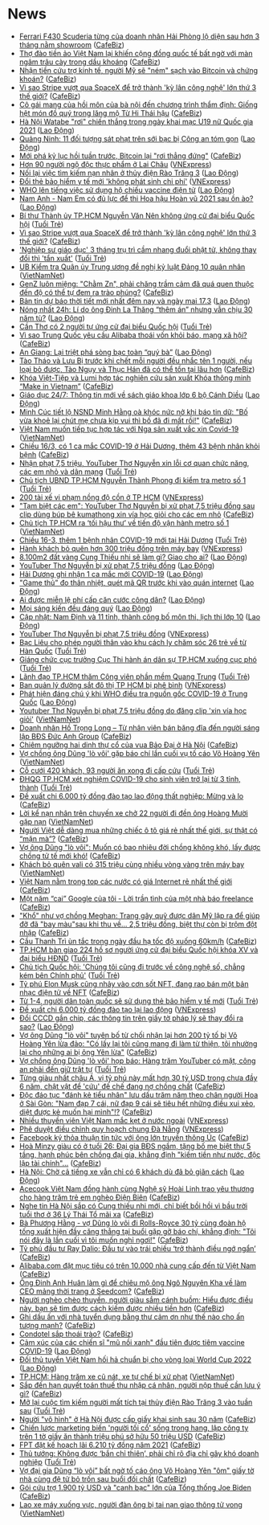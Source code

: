 # News

- [Ferrari F430 Scuderia từng của doanh nhân Hải Phòng lộ diện sau hơn 3 tháng nằm showroom](https://cafebiz.vn/ferrari-f430-scuderia-tung-cua-doanh-nhan-hai-phong-lo-dien-sau-hon-3-thang-nam-showroom-20210316190708401.chn) ([CafeBiz](https://cafebiz.vn))
- [Thợ đào tiền ảo Việt Nam lại khiến cộng đồng quốc tế bất ngờ với màn ngâm trâu cày trong dầu khoáng](https://cafebiz.vn/tho-dao-tien-ao-viet-nam-lai-khien-cong-dong-quoc-te-bat-ngo-voi-man-ngam-trau-cay-trong-dau-khoang-20210316184410256.chn) ([CafeBiz](https://cafebiz.vn))
- [Nhận tiền cứu trợ kinh tế, người Mỹ sẽ "ném" sạch vào Bitcoin và chứng khoán?](https://cafebiz.vn/nhan-tien-cuu-tro-kinh-te-nguoi-my-se-nem-sach-vao-bitcoin-va-chung-khoan-20210316185122596.chn) ([CafeBiz](https://cafebiz.vn))
- [Vì sao Stripe vượt qua SpaceX để trở thành 'kỳ lân công nghệ' lớn thứ 3 thế giới?](https://cafebiz.vn/vi-sao-stripe-vuot-qua-spacex-de-tro-thanh-ky-lan-cong-nghe-lon-thu-3-the-gioi-20210316183840474.chn) ([CafeBiz](https://cafebiz.vn))
- [Cô gái mang của hồi môn của bà nội đến chương trình thẩm định: Giống hệt món đồ quý trong lăng mộ Từ Hi Thái hậu](https://cafebiz.vn/co-gai-mang-cua-hoi-mon-cua-ba-noi-den-chuong-trinh-tham-dinh-giong-het-mon-do-quy-trong-lang-mo-tu-hi-thai-hau-20210316190340759.chn) ([CafeBiz](https://cafebiz.vn))
- [Hà Nội Watabe &quot;rơi&quot; chiến thắng trong ngày khai mạc U19 nữ Quốc gia 2021](https://laodong.vn/bong-da/ha-noi-watabe-roi-chien-thang-trong-ngay-khai-mac-u19-nu-quoc-gia-2021-889830.ldo) ([Lao Động](https://laodong.vn))
- [Quảng Ninh: 11 đối tượng sát phạt trên sới bạc bị Công an tóm gọn](https://laodong.vn/phap-luat/quang-ninh-11-doi-tuong-sat-phat-tren-soi-bac-bi-cong-an-tom-gon-889804.ldo) ([Lao Động](https://laodong.vn))
- [Mới phá kỷ lục hồi tuần trước, Bitcoin lại "rơi thẳng đứng"](https://cafebiz.vn/moi-pha-ky-luc-hoi-tuan-truoc-bitcoin-lai-roi-thang-dung-20210316184948036.chn) ([CafeBiz](https://cafebiz.vn))
- [Hơn 90 người ngộ độc thực phẩm ở Lai Châu](https://vnexpress.net/hon-90-nguoi-ngo-doc-thuc-pham-o-lai-chau-4249443.html) ([VNExpress](https://vnexpress.net))
- [Nối lại việc tìm kiếm nạn nhân ở thủy điện Rào Trăng 3](https://laodong.vn/xa-hoi/noi-lai-viec-tim-kiem-nan-nhan-o-thuy-dien-rao-trang-3-889834.ldo) ([Lao Động](https://laodong.vn))
- [Đổi thẻ bảo hiểm y tế mới 'không phát sinh chi phí'](https://vnexpress.net/doi-the-bao-hiem-y-te-moi-khong-phat-sinh-chi-phi-4249450.html) ([VNExpress](https://vnexpress.net))
- [WHO lên tiếng việc sử dụng hộ chiếu vaccine điện tử](https://laodong.vn/the-gioi/who-len-tieng-viec-su-dung-ho-chieu-vaccine-dien-tu-889823.ldo) ([Lao Động](https://laodong.vn))
- [Nam Anh - Nam Em có đủ lực để thi Hoa hậu Hoàn vũ 2021 sau ồn ào?](https://laodong.vn/giai-tri/nam-anh-nam-em-co-du-luc-de-thi-hoa-hau-hoan-vu-2021-sau-on-ao-889835.ldo) ([Lao Động](https://laodong.vn))
- [Bí thư Thành ủy TP.HCM Nguyễn Văn Nên không ứng cử đại biểu Quốc hội](https://tuoitre.vn/bi-thu-thanh-uy-tp-hcm-nguyen-van-nen-khong-ung-cu-dai-bieu-quoc-hoi-20210316142651392.htm) ([Tuổi Trẻ](https://tuoitre.vn))
- [Vì sao Stripe vượt qua SpaceX để trở thành 'kỳ lân công nghệ' lớn thứ 3 thế giới?](https://cafebiz.vn/vi-sao-stripe-vuot-qua-spacex-de-tro-thanh-ky-lan-cong-nghe-lon-thu-3-the-gioi-20210316183835616.chn) ([CafeBiz](https://cafebiz.vn))
- ['Nghiệp sư giáo dục' 3 tháng trụ trì cầm nhang đuổi phật tử, không thay đổi thì 'tẩn xuất'](https://tuoitre.vn/nghiep-su-giao-duc-3-thang-tru-tri-cam-nhang-duoi-phat-tu-khong-thay-doi-thi-tan-xuat-20210316191855332.htm) ([Tuổi Trẻ](https://tuoitre.vn))
- [UB Kiểm tra Quân ủy Trung ương đề nghị kỷ luật Đảng 10 quân nhân](http://vietnamnet.vn/vn/thoi-su/chinh-tri/ub-kiem-tra-quan-uy-trung-uong-de-nghi-ky-luat-dang-10-quan-nhan-720097.html) ([VietNamNet](https://vietnamnet.vn))
- [GenZ luôn miệng: "Chằm Zn", phải chăng trầm cảm đã quá quen thuộc đến độ có thể tự đem ra trào phúng?](https://cafebiz.vn/genz-luon-mieng-cham-zn-phai-chang-tram-cam-da-qua-quen-thuoc-den-do-co-the-tu-dem-ra-trao-phung-20210316181222015.chn) ([CafeBiz](https://cafebiz.vn))
- [Bản tin dự báo thời tiết mới nhất đêm nay và ngày mai 17.3](https://laodong.vn/video/ban-tin-du-bao-thoi-tiet-moi-nhat-dem-nay-va-ngay-mai-173-889621.ldo) ([Lao Động](https://laodong.vn))
- [Nóng nhất 24h: Lí do ông Đinh La Thăng “thêm án” nhưng vẫn chịu 30 năm tù?](https://laodong.vn/video/nong-nhat-24h-li-do-ong-dinh-la-thang-them-an-nhung-van-chiu-30-nam-tu-889786.ldo) ([Lao Động](https://laodong.vn))
- [Cần Thơ có 2 người tự ứng cử đại biểu Quốc hội](https://tuoitre.vn/can-tho-co-2-nguoi-tu-ung-cu-dai-bieu-quoc-hoi-20210316193016353.htm) ([Tuổi Trẻ](https://tuoitre.vn))
- [Vì sao Trung Quốc yêu cầu Alibaba thoái vốn khỏi báo, mạng xã hội?](https://cafebiz.vn/vi-sao-trung-quoc-yeu-cau-alibaba-thoai-von-khoi-bao-mang-xa-hoi-20210316184727028.chn) ([CafeBiz](https://cafebiz.vn))
- [An Giang: Lại triệt phá sòng bạc toàn “quý bà”](https://laodong.vn/phap-luat/an-giang-lai-triet-pha-song-bac-toan-quy-ba-889800.ldo) ([Lao Động](https://laodong.vn))
- [Tào Tháo và Lưu Bị trước khi chết mỗi người đều nhắc tên 1 người, nếu loại bỏ được, Tào Ngụy và Thục Hán đã có thể tồn tại lâu hơn](https://cafebiz.vn/tao-thao-va-luu-bi-truoc-khi-chet-moi-nguoi-deu-nhac-ten-1-nguoi-neu-loai-bo-duoc-tao-nguy-va-thuc-han-da-co-the-ton-tai-lau-hon-20210316190040157.chn) ([CafeBiz](https://cafebiz.vn))
- [Khóa Việt-Tiệp và Lumi hợp tác nghiên cứu sản xuất Khóa thông minh “Make in Vietnam”](https://cafebiz.vn/khoa-viet-tiep-va-lumi-hop-tac-nghien-cuu-san-xuat-khoa-thong-minh-make-in-vietnam-20210316154907674.chn) ([CafeBiz](https://cafebiz.vn))
- [Giáo dục 24/7: Thông tin mới về sách giáo khoa lớp 6 bộ Cánh Diều](https://laodong.vn/video/giao-duc-247-thong-tin-moi-ve-sach-giao-khoa-lop-6-bo-canh-dieu-889765.ldo) ([Lao Động](https://laodong.vn))
- [Minh Cúc tiết lộ NSND Minh Hằng oà khóc nức nở khi báo tin dữ: "Bố vừa khoẻ lại chút mẹ chưa kịp vui thì bố đã đi mất rồi!"](https://cafebiz.vn/minh-cuc-tiet-lo-nsnd-minh-hang-oa-khoc-nuc-no-khi-bao-tin-du-bo-vua-khoe-lai-chut-me-chua-kip-vui-thi-bo-da-di-mat-roi-20210316183425459.chn) ([CafeBiz](https://cafebiz.vn))
- [Việt Nam muốn tiếp tục hợp tác với Nga sản xuất vắc xin Covid-19](http://vietnamnet.vn/vn/thoi-su/chinh-tri/viet-nam-muon-tiep-tuc-hop-tac-voi-nga-san-xuat-vac-xin-covid-19-720095.html) ([VietNamNet](https://vietnamnet.vn))
- [Chiều 16/3, có 1 ca mắc COVID-19 ở Hải Dương, thêm 43 bệnh nhân khỏi bệnh](https://cafebiz.vn/chieu-16-3-co-1-ca-mac-covid-19-o-hai-duong-them-43-benh-nhan-khoi-benh-20210316182941831.chn) ([CafeBiz](https://cafebiz.vn))
- [Nhận phạt 7,5 triệu, YouTuber Thơ Nguyễn xin lỗi cơ quan chức năng, các em nhỏ và dân mạng](https://tuoitre.vn/nhan-phat-7-5-trieu-youtuber-tho-nguyen-xin-loi-co-quan-chuc-nang-cac-em-nho-va-dan-mang-20210316181229939.htm) ([Tuổi Trẻ](https://tuoitre.vn))
- [Chủ tịch UBND TP.HCM Nguyễn Thành Phong đi kiểm tra metro số 1](https://tuoitre.vn/chu-tich-ubnd-tp-hcm-nguyen-thanh-phong-di-kiem-tra-metro-so-1-20210316173847813.htm) ([Tuổi Trẻ](https://tuoitre.vn))
- [200 tài xế vi phạm nồng độ cồn ở TP HCM](https://vnexpress.net/200-tai-xe-vi-pham-nong-do-con-o-tp-hcm-4248955.html) ([VNExpress](https://vnexpress.net))
- ["Tạm biệt các em": YouTuber Thơ Nguyễn bị xử phạt 7,5 triệu đồng sau clip dùng búp bê kumathong xin vía học giỏi cho các em nhỏ](https://cafebiz.vn/tam-biet-cac-em-youtuber-tho-nguyen-bi-xu-phat-75-trieu-dong-sau-clip-dung-bup-be-kumathong-xin-via-hoc-gioi-cho-cac-em-nho-20210316182717352.chn) ([CafeBiz](https://cafebiz.vn))
- [Chủ tịch TP.HCM ra ‘tối hậu thư’ về tiến độ vận hành metro số 1](http://vietnamnet.vn/vn/thoi-su/an-toan-giao-thong/chu-tich-tp-hcm-ra-toi-hau-thu-ve-tien-do-van-hanh-metro-so-1-720091.html) ([VietNamNet](https://vietnamnet.vn))
- [Chiều 16-3, thêm 1 bệnh nhân COVID-19 mới tại Hải Dương](https://tuoitre.vn/chieu-16-3-them-1-benh-nhan-covid-19-moi-tai-hai-duong-20210316181314293.htm) ([Tuổi Trẻ](https://tuoitre.vn))
- [Hành khách bỏ quên hơn 300 triệu đồng trên máy bay](https://vnexpress.net/hanh-khach-bo-quen-hon-300-trieu-dong-tren-may-bay-4249435.html) ([VNExpress](https://vnexpress.net))
- [8.100m2 đất vàng Cung Thiếu nhi sẽ làm gì? Giao cho ai?](https://laodong.vn/su-kien-binh-luan/8100m2-dat-vang-cung-thieu-nhi-se-lam-gi-giao-cho-ai-889507.ldo) ([Lao Động](https://laodong.vn))
- [YouTuber Thơ Nguyễn bị xử phạt 7,5 triệu đồng](https://laodong.vn/xa-hoi/youtuber-tho-nguyen-bi-xu-phat-75-trieu-dong-889771.ldo) ([Lao Động](https://laodong.vn))
- [Hải Dương ghi nhận 1 ca mắc mới COVID-19](https://laodong.vn/y-te/hai-duong-ghi-nhan-1-ca-mac-moi-covid-19-889790.ldo) ([Lao Động](https://laodong.vn))
- [&quot;Game thủ” đo thân nhiệt, quét mã QR trước khi vào quán internet](https://laodong.vn/video/game-thu-do-than-nhiet-quet-ma-qr-truoc-khi-vao-quan-internet-889706.ldo) ([Lao Động](https://laodong.vn))
- [Ai được miễn lệ phí cấp căn cước công dân?](https://laodong.vn/infographic/ai-duoc-mien-le-phi-cap-can-cuoc-cong-dan-889692.ldo) ([Lao Động](https://laodong.vn))
- [Mọi sáng kiến đều đáng quý](https://laodong.vn/cong-doan/moi-sang-kien-deu-dang-quy-889711.ldo) ([Lao Động](https://laodong.vn))
- [Cập nhật: Nam Định và 11 tỉnh, thành công bố môn thi, lịch thi lớp 10](https://laodong.vn/giao-duc/cap-nhat-nam-dinh-va-11-tinh-thanh-cong-bo-mon-thi-lich-thi-lop-10-889177.ldo) ([Lao Động](https://laodong.vn))
- [YouTuber Thơ Nguyễn bị phạt 7,5 triệu đồng](https://vnexpress.net/youtuber-tho-nguyen-bi-phat-7-5-trieu-dong-4249407.html) ([VNExpress](https://vnexpress.net))
- [Bạc Liêu cho phép người thân vào khu cách ly chăm sóc 26 trẻ về từ Hàn Quốc](https://tuoitre.vn/bac-lieu-cho-phep-nguoi-than-vao-khu-cach-ly-cham-soc-26-tre-ve-tu-han-quoc-2021031617074286.htm) ([Tuổi Trẻ](https://tuoitre.vn))
- [Giáng chức cục trưởng Cục Thi hành án dân sự TP.HCM xuống cục phó](https://tuoitre.vn/giang-chuc-cuc-truong-cuc-thi-hanh-an-dan-su-tp-hcm-xuong-cuc-pho-20210316171618517.htm) ([Tuổi Trẻ](https://tuoitre.vn))
- [Lãnh đạo TP.HCM thăm Công viên phần mềm Quang Trung](https://tuoitre.vn/lanh-dao-tp-hcm-tham-cong-vien-phan-mem-quang-trung-20210316172444125.htm) ([Tuổi Trẻ](https://tuoitre.vn))
- [Ban quản lý đường sắt đô thị TP HCM bị phê bình](https://vnexpress.net/ban-quan-ly-duong-sat-do-thi-tp-hcm-bi-phe-binh-4249219.html) ([VNExpress](https://vnexpress.net))
- [Phát hiện đáng chú ý khi WHO điều tra nguồn gốc COVID-19 ở Trung Quốc](https://laodong.vn/the-gioi/phat-hien-dang-chu-y-khi-who-dieu-tra-nguon-goc-covid-19-o-trung-quoc-889727.ldo) ([Lao Động](https://laodong.vn))
- [Youtuber Thơ Nguyễn bị phạt 7,5 triệu đồng do đăng clip 'xin vía học giỏi'](http://vietnamnet.vn/vn/thoi-su/youtuber-tho-nguyen-bi-phat-7-5-trieu-dong-do-dang-clip-xin-via-hoc-gioi-720085.html) ([VietNamNet](https://vietnamnet.vn))
- [Doanh nhân Hồ Trọng Long – Từ nhân viên bán băng đĩa đến người sáng lập BĐS Đức Anh Group](https://cafebiz.vn/doanh-nhan-ho-trong-long-tu-nhan-vien-ban-bang-dia-den-nguoi-sang-lap-bds-duc-anh-group-20210316171024613.chn) ([CafeBiz](https://cafebiz.vn))
- [Chiêm ngưỡng hai dinh thự cổ của vua Bảo Đại ở Hà Nội](https://cafebiz.vn/chiem-nguong-hai-dinh-thu-co-cua-vua-bao-dai-o-ha-noi-20210316171601272.chn) ([CafeBiz](https://cafebiz.vn))
- [Vợ chồng ông Dũng 'lò vôi' gặp báo chí lần cuối vụ tố cáo Võ Hoàng Yên](http://vietnamnet.vn/vn/thoi-su/vo-chong-ong-dung-lo-voi-gap-bao-chi-lan-cuoi-vu-to-cao-vo-hoang-yen-720073.html) ([VietNamNet](https://vietnamnet.vn))
- [Cỗ cưới 420 khách, 93 người ăn xong đi cấp cứu](https://tuoitre.vn/co-cuoi-420-khach-93-nguoi-an-xong-di-cap-cuu-20210316162054922.htm) ([Tuổi Trẻ](https://tuoitre.vn))
- [ĐHQG TP.HCM xét nghiệm COVID-19 cho sinh viên trở lại từ 3 tỉnh, thành](https://tuoitre.vn/dhqg-tp-hcm-xet-nghiem-covid-19-cho-sinh-vien-tro-lai-tu-3-tinh-thanh-20210316161020028.htm) ([Tuổi Trẻ](https://tuoitre.vn))
- [Đề xuất chi 6.000 tỷ đồng đào tạo lao động thất nghiệp: Mừng và lo](https://cafebiz.vn/de-xuat-chi-6000-ty-dong-dao-tao-lao-dong-that-nghiep-mung-va-lo-2021031616562741.chn) ([CafeBiz](https://cafebiz.vn))
- [Lời kể nạn nhân trên chuyến xe chở 22 người đi đền ông Hoàng Mười gặp nạn](http://vietnamnet.vn/vn/thoi-su/an-toan-giao-thong/loi-ke-nan-nhan-tren-chuyen-xe-cho-22-nguoi-di-den-ong-hoang-muoi-gap-nan-720040.html) ([VietNamNet](https://vietnamnet.vn))
- [Người Việt dễ dàng mua những chiếc ô tô giá rẻ nhất thế giới, sự thật có “mặn mà”?](https://cafebiz.vn/nguoi-viet-de-dang-mua-nhung-chiec-o-to-gia-re-nhat-the-gioi-su-that-co-man-ma-20210316152924389.chn) ([CafeBiz](https://cafebiz.vn))
- [Vợ ông Dũng "lò vôi": Muốn có bao nhiêu đời chồng không khó, lấy được chồng tử tế mới khó!](https://cafebiz.vn/vo-ong-dung-lo-voi-muon-co-bao-nhieu-doi-chong-khong-kho-lay-duoc-chong-tu-te-moi-kho-20210316165202964.chn) ([CafeBiz](https://cafebiz.vn))
- [Khách bỏ quên vali có 315 triệu cùng nhiều vòng vàng trên máy bay](http://vietnamnet.vn/vn/thoi-su/khach-bo-quen-vali-co-315-trieu-cung-nhieu-vong-vang-tren-may-bay-720050.html) ([VietNamNet](https://vietnamnet.vn))
- [Việt Nam nằm trong top các nước có giá Internet rẻ nhất thế giới](https://cafebiz.vn/viet-nam-nam-trong-top-cac-nuoc-co-gia-internet-re-nhat-the-gioi-20210316134732239.chn) ([CafeBiz](https://cafebiz.vn))
- [Một năm “cai” Google của tôi - Lời trần tình của một nhà báo freelance](https://cafebiz.vn/mot-nam-cai-google-cua-toi-loi-tran-tinh-cua-mot-nha-bao-freelance-20210316162706081.chn) ([CafeBiz](https://cafebiz.vn))
- ["Khổ" như vợ chồng Meghan: Trang gây quỹ được dân Mỹ lập ra để giúp đỡ đã "bay màu"sau khi thu về... 2,5 triệu đồng, biệt thự còn bị trộm đột nhập](https://cafebiz.vn/kho-nhu-vo-chong-meghan-trang-gay-quy-duoc-dan-my-lap-ra-de-giup-do-da-bay-mausau-khi-thu-ve-25-trieu-dong-biet-thu-con-bi-trom-dot-nhap-20210316162209736.chn) ([CafeBiz](https://cafebiz.vn))
- [Cầu Thanh Trì ùn tắc trong ngày đầu hạ tốc độ xuống 60km/h](https://cafebiz.vn/cau-thanh-tri-un-tac-trong-ngay-dau-ha-toc-do-xuong-60km-h-20210316162010.chn) ([CafeBiz](https://cafebiz.vn))
- [TP.HCM bàn giao 224 hồ sơ người ứng cử đại biểu Quốc hội khóa XV và đại biểu HĐND](https://tuoitre.vn/tp-hcm-ban-giao-224-ho-so-nguoi-ung-cu-dai-bieu-quoc-hoi-khoa-xv-va-dai-bieu-hdnd-20210316153425537.htm) ([Tuổi Trẻ](https://tuoitre.vn))
- [Chủ tịch Quốc hội: 'Chúng tôi cũng đi trước về công nghệ số, chẳng kém bên Chính phủ'](https://tuoitre.vn/chu-tich-quoc-hoi-chung-toi-cung-di-truoc-ve-cong-nghe-so-chang-kem-ben-chinh-phu-20210316154607278.htm) ([Tuổi Trẻ](https://tuoitre.vn))
- [Tỷ phú Elon Musk cũng nhảy vào cơn sốt NFT, đang rao bán một bản nhạc điện tử về NFT](https://cafebiz.vn/ty-phu-elon-musk-cung-nhay-vao-con-sot-nft-dang-rao-ban-mot-ban-nhac-dien-tu-ve-nft-20210316134546621.chn) ([CafeBiz](https://cafebiz.vn))
- [Từ 1-4, người dân toàn quốc sẽ sử dụng thẻ bảo hiểm y tế mới](https://tuoitre.vn/tu-1-4-nguoi-dan-toan-quoc-se-su-dung-the-bao-hiem-y-te-moi-20210316153115315.htm) ([Tuổi Trẻ](https://tuoitre.vn))
- [Đề xuất chi 6.000 tỷ đồng đào tạo lại lao động](https://vnexpress.net/de-xuat-chi-6-000-ty-dong-dao-tao-lai-lao-dong-4249239.html) ([VNExpress](https://vnexpress.net))
- [Đổi CCCD gắn chip, các thông tin trên giấy tờ pháp lý sẽ thay đổi ra sao?](https://laodong.vn/video/doi-cccd-gan-chip-cac-thong-tin-tren-giay-to-phap-ly-se-thay-doi-ra-sao-889546.ldo) ([Lao Động](https://laodong.vn))
- [Vợ ông Dũng "lò vôi" tuyên bố từ chối nhận lại hơn 200 tỷ tố bị Võ Hoàng Yên lừa đảo: "Có lấy lại tôi cũng mang đi làm từ thiện, tôi nhường lại cho những ai bị ông Yên lừa"](https://cafebiz.vn/vo-ong-dung-lo-voi-tuyen-bo-tu-choi-nhan-lai-hon-200-ty-to-bi-vo-hoang-yen-lua-dao-co-lay-lai-toi-cung-mang-di-lam-tu-thien-toi-nhuong-lai-cho-nhung-ai-bi-ong-yen-lua-20210316155235257.chn) ([CafeBiz](https://cafebiz.vn))
- [Vợ chồng ông Dũng 'lò vôi' họp báo: Hàng trăm YouTuber có mặt, công an phải đến giữ trật tự](https://tuoitre.vn/vo-chong-ong-dung-lo-voi-hop-bao-hang-tram-youtuber-co-mat-cong-an-phai-den-giu-trat-tu-20210316152347447.htm) ([Tuổi Trẻ](https://tuoitre.vn))
- [Từng giàu nhất châu Á, vị tỷ phú này mất hơn 30 tỷ USD trong chưa đầy 6 năm, chật vật để 'cứu' đế chế đang nợ chồng chất](https://cafebiz.vn/tung-giau-nhat-chau-a-vi-ty-phu-nay-mat-hon-30-ty-usd-trong-chua-day-6-nam-chat-vat-de-cuu-de-che-dang-no-chong-chat-20210316151534367.chn) ([CafeBiz](https://cafebiz.vn))
- [Độc đáo tục "đánh kẻ tiểu nhân" lưu dấu trăm năm theo chân người Hoa ở Sài Gòn: "Nam đạp 7 cái, nữ đạp 9 cái sẽ tiêu hết những điều xui xẻo, diệt được kẻ muốn hại mình"!?](https://cafebiz.vn/doc-dao-tuc-danh-ke-tieu-nhan-luu-dau-tram-nam-theo-chan-nguoi-hoa-o-sai-gon-nam-dap-7-cai-nu-dap-9-cai-se-tieu-het-nhung-dieu-xui-xeo-diet-duoc-ke-muon-hai-minh-20210316154306114.chn) ([CafeBiz](https://cafebiz.vn))
- [Nhiều thuyền viên Việt Nam mắc kẹt ở nước ngoài](https://vnexpress.net/nhieu-thuyen-vien-viet-nam-mac-ket-o-nuoc-ngoai-4249058.html) ([VNExpress](https://vnexpress.net))
- [Phê duyệt điều chỉnh quy hoạch chung Đà Nẵng](https://vnexpress.net/phe-duyet-dieu-chinh-quy-hoach-chung-da-nang-4249214.html) ([VNExpress](https://vnexpress.net))
- [Facebook ký thỏa thuận tin tức với ông lớn truyền thông Úc](https://cafebiz.vn/facebook-ky-thoa-thuan-tin-tuc-voi-ong-lon-truyen-thong-uc-20210316134307726.chn) ([CafeBiz](https://cafebiz.vn))
- [Hoà Minzy giàu có ở tuổi 26: Đại gia BĐS ngầm, tặng bố mẹ biệt thự 5 tầng, hạnh phúc bên chồng đại gia, khẳng định "kiếm tiền như nước, độc lập tài chính"...](https://cafebiz.vn/hoa-minzy-giau-co-o-tuoi-26-dai-gia-bds-ngam-tang-bo-me-biet-thu-5-tang-hanh-phuc-ben-chong-dai-gia-khang-dinh-kiem-tien-nhu-nuoc-doc-lap-tai-chinh-20210316133155195.chn) ([CafeBiz](https://cafebiz.vn))
- [Hà Nội: Chờ cả tiếng xe vẫn chỉ có 6 khách dù đã bỏ giãn cách](https://laodong.vn/photo/ha-noi-cho-ca-tieng-xe-van-chi-co-6-khach-du-da-bo-gian-cach-889676.ldo) ([Lao Động](https://laodong.vn))
- [Acecook Việt Nam đồng hành cùng Nghệ sỹ Hoài Linh trao yêu thương cho hàng trăm trẻ em nghèo Điện Biên](https://cafebiz.vn/acecook-viet-nam-dong-hanh-cung-nghe-sy-hoai-linh-trao-yeu-thuong-cho-hang-tram-tre-em-ngheo-dien-bien-20210316152701914.chn) ([CafeBiz](https://cafebiz.vn))
- [Nghe tin Hà Nội sắp có Cung thiếu nhi mới, chỉ biết bồi hồi vì bầu trời tuổi thơ ở 36 Lý Thái Tổ mãi xa](https://cafebiz.vn/nghe-tin-ha-noi-sap-co-cung-thieu-nhi-moi-chi-biet-boi-hoi-vi-bau-troi-tuoi-tho-o-36-ly-thai-to-mai-xa-2021031615284999.chn) ([CafeBiz](https://cafebiz.vn))
- [Bà Phương Hằng - vợ Dũng lò vôi đi Rolls-Royce 30 tỷ cùng đoàn hộ tống xuất hiện đầy căng thẳng tại buổi gặp gỡ báo chí, khẳng định: "Tôi nói đây là lần cuối vì tôi muốn nghỉ ngơi!"](https://cafebiz.vn/ba-phuong-hang-vo-dung-lo-voi-di-rolls-royce-30-ty-cung-doan-ho-tong-xuat-hien-day-cang-thang-tai-buoi-gap-go-bao-chi-khang-dinh-toi-noi-day-la-lan-cuoi-vi-toi-muon-nghi-ngoi-20210316152505452.chn) ([CafeBiz](https://cafebiz.vn))
- [Tỷ phú đầu tư Ray Dalio: Đầu tư vào trái phiếu ‘trở thành điều ngớ ngẩn’](https://cafebiz.vn/ty-phu-dau-tu-ray-dalio-dau-tu-vao-trai-phieu-tro-thanh-dieu-ngo-ngan-20210316151850944.chn) ([CafeBiz](https://cafebiz.vn))
- [Alibaba.com đặt mục tiêu có trên 10.000 nhà cung cấp đến từ Việt Nam](https://cafebiz.vn/alibabacom-dat-muc-tieu-co-tren-10000-nha-cung-cap-den-tu-viet-nam-20210316151622391.chn) ([CafeBiz](https://cafebiz.vn))
- [Ông Đinh Anh Huân làm gì để chiêu mộ ông Ngô Nguyên Kha về làm CEO mảng thời trang ở Seedcom?](https://cafebiz.vn/ong-dinh-anh-huan-lam-gi-de-chieu-mo-ong-ngo-nguyen-kha-roi-vingroup-ve-lam-ceo-mang-thoi-trang-o-seedcom-20210316112352303.chn) ([CafeBiz](https://cafebiz.vn))
- [Người nghèo chèo thuyền, người giàu sắm cánh buồm: Hiểu được điều này, bạn sẽ tìm được cách kiếm được nhiều tiền hơn](https://cafebiz.vn/nguoi-ngheo-cheo-thuyen-nguoi-giau-sam-canh-buom-hieu-duoc-dieu-nay-ban-se-tim-duoc-cach-kiem-duoc-nhieu-tien-hon-20210316150535104.chn) ([CafeBiz](https://cafebiz.vn))
- [Ghi dấu ấn với nhà tuyển dụng bằng thư cảm ơn như thế nào cho ấn tượng mạnh?](https://cafebiz.vn/ghi-dau-an-voi-nha-tuyen-dung-bang-thu-cam-on-nhu-the-nao-cho-an-tuong-manh-20210316150534634.chn) ([CafeBiz](https://cafebiz.vn))
- [Condotel sắp thoái trào?](https://cafebiz.vn/condotel-sap-thoai-trao-20210316150243893.chn) ([CafeBiz](https://cafebiz.vn))
- [Cảm xúc của các chiến sĩ &quot;mũ nồi xanh&quot; đầu tiên được tiêm vaccine COVID-19](https://laodong.vn/video/cam-xuc-cua-cac-chien-si-mu-noi-xanh-dau-tien-duoc-tiem-vaccine-covid-19-889642.ldo) ([Lao Động](https://laodong.vn))
- [Đối thủ tuyển Việt Nam hối hả chuẩn bị cho vòng loại World Cup 2022](https://laodong.vn/video/doi-thu-tuyen-viet-nam-hoi-ha-chuan-bi-cho-vong-loai-world-cup-2022-889669.ldo) ([Lao Động](https://laodong.vn))
- [TP.HCM: Hàng trăm xe cũ nát, xe tự chế bị xử phạt](http://vietnamnet.vn/vn/thoi-su/tp-hcm-hang-tram-xe-cu-nat-xe-tu-che-bi-xu-phat-719995.html) ([VietNamNet](https://vietnamnet.vn))
- [Sắp đến hạn quyết toán thuế thu nhập cá nhân, người nộp thuế cần lưu ý gì?](https://cafebiz.vn/sap-den-han-quyet-toan-thue-thu-nhap-ca-nhan-nguoi-nop-thue-can-luu-y-gi-20210316144427183.chn) ([CafeBiz](https://cafebiz.vn))
- [Mở lại cuộc tìm kiếm người mất tích tại thủy điện Rào Trăng 3 vào tuần sau](https://tuoitre.vn/mo-lai-cuoc-tim-kiem-nguoi-mat-tich-tai-thuy-dien-rao-trang-3-vao-tuan-sau-20210316141119824.htm) ([Tuổi Trẻ](https://tuoitre.vn))
- [Người "vô hình" ở Hà Nội được cấp giấy khai sinh sau 30 năm](https://cafebiz.vn/nguoi-vo-hinh-o-ha-noi-duoc-cap-giay-khai-sinh-sau-30-nam-2021031614394421.chn) ([CafeBiz](https://cafebiz.vn))
- [Chiến lược marketing biến 'người tối cổ' sống trong hang, lập công ty trên 1 tờ giấy ăn thành triệu phú sở hữu 50 triệu USD](https://cafebiz.vn/chien-luoc-marketing-bien-nguoi-toi-co-song-trong-hang-lap-cong-ty-tren-1-to-giay-an-thanh-trieu-phu-so-huu-50-trieu-usd-20210316112717229.chn) ([CafeBiz](https://cafebiz.vn))
- [FPT đặt kế hoạch lãi 6.210 tỷ đồng năm 2021](https://cafebiz.vn/fpt-dat-ke-hoach-lai-6210-ty-dong-nam-2021-20210316143515091.chn) ([CafeBiz](https://cafebiz.vn))
- [Thủ tướng: Không được ‘bắn chỉ thiên’, phải chỉ rõ địa chỉ gây khó doanh nghiệp](https://tuoitre.vn/thu-tuong-khong-duoc-ban-chi-thien-phai-chi-ro-dia-chi-gay-kho-doanh-nghiep-20210316124435087.htm) ([Tuổi Trẻ](https://tuoitre.vn))
- [Vợ đại gia Dũng “lò vôi” bất ngờ tố cáo ông Võ Hoàng Yên "ôm" giấy tờ nhà cùng đệ tử bỏ trốn sau buổi đối chất](https://cafebiz.vn/vo-dai-gia-dung-lo-voi-bat-ngo-to-cao-ong-vo-hoang-yen-om-giay-to-nha-cung-de-tu-bo-tron-sau-buoi-doi-chat-2021031614273955.chn) ([CafeBiz](https://cafebiz.vn))
- [Gói cứu trợ 1.900 tỷ USD và "canh bạc" lớn của Tổng thống Joe Biden](https://cafebiz.vn/goi-cuu-tro-1900-ty-usd-va-canh-bac-lon-cua-tong-thong-joe-biden-20210316142604608.chn) ([CafeBiz](https://cafebiz.vn))
- [Lao xe máy xuống vực, người đàn ông bị tai nạn giao thông tử vong](http://vietnamnet.vn/vn/thoi-su/an-toan-giao-thong/lao-xe-may-xuong-vuc-nguoi-dan-ong-bi-tai-nan-giao-thong-tu-vong-720005.html) ([VietNamNet](https://vietnamnet.vn))
